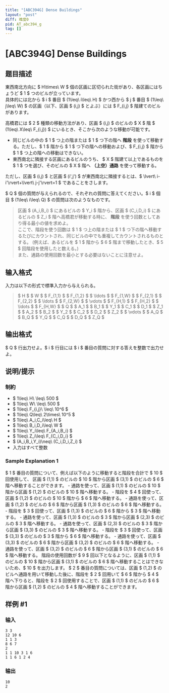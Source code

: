 ```yaml
---
title: "[ABC394G] Dense Buildings"
layout: "post"
diff: 难度0
pid: AT_abc394_g
tag: []
---
```


# [ABC394G] Dense Buildings

## 题目描述

[problemUrl]: https://atcoder.jp/contests/abc394/tasks/abc394_g

東西南北方向に $ H\times\ W $ 個の区画に区切られた街があり、各区画にはちょうど $ 1 $ つのビルが立っています。  
具体的には北から $ i $ 番目 $ (1\leq\ i\leq\ H) $ かつ西から $ j $ 番目 $ (1\leq\ j\leq\ W) $ の区画（以下、区画 $ (i,j) $ とよぶ）には $ F_{i,j} $ 階建てのビルがあります。

高橋君には $ 2 $ 種類の移動方法があり、区画 $ (i,j) $ のビルの $ X $ 階 $ (1\leq\ X\leq\ F_{i,j}) $ にいるとき、そこから次のような移動が可能です。

- 同じビルの中の $ 1 $ つ上の階または $ 1 $ つ下の階へ **階段** を使って移動する。ただし、$ 1 $ 階から $ 1 $ つ下の階への移動および、$ F_{i,j} $ 階から $ 1 $ つ上の階への移動はできない。
- 東西南北に隣接する区画にあるビルのうち、 $ X $ 階建て以上であるものを $ 1 $ つを選び、そのビルの $ X $ 階へ **（上空）通路** を使って移動する。

ただし、区画 $ (i,j) $ と区画 $ (i',j') $ が東西南北に隣接するとは、$ \lvert\ i-i'\rvert+\lvert\ j-j'\rvert=1 $ であることをさします。

$ Q $ 個の質問が与えられるので、それぞれの質問に答えてください。$ i $ 個目 $ (1\leq\ i\leq\ Q) $ の質問は次のようなものです。

> 区画 $ (A_i,B_i) $ にあるビルの $ Y_i $ 階から、区画 $ (C_i,D_i) $ にあるビルの $ Z_i $ 階へ高橋君が移動する時に、 **階段** を使う回数としてあり得る最小の値を求めよ。  
> ここで、階段を使う回数は $ 1 $ つ上の階または $ 1 $ つ下の階へ移動するたびにカウントされ、同じビルの中でも重複してカウントされるものとする。 (例えば、あるビルを $ 1 $ 階から $ 6 $ 階まで移動したとき、$ 5 $ 回階段を使用したと数える。)  
> また、通路の使用回数を最小とする必要はないことに注意せよ。

## 输入格式

入力は以下の形式で標準入力から与えられる。

> $ H $ $ W $ $ F_{1,1} $ $ F_{1,2} $ $ \ldots $ $ F_{1,W} $ $ F_{2,1} $ $ F_{2,2} $ $ \ldots $ $ F_{2,W} $ $ \vdots $ $ F_{H,1} $ $ F_{H,2} $ $ \ldots $ $ F_{H,W} $ $ Q $ $ A_1 $ $ B_1 $ $ Y_1 $ $ C_1 $ $ D_1 $ $ Z_1 $ $ A_2 $ $ B_2 $ $ Y_2 $ $ C_2 $ $ D_2 $ $ Z_2 $ $ \vdots $ $ A_Q $ $ B_Q $ $ Y_Q $ $ C_Q $ $ D_Q $ $ Z_Q $

## 输出格式

$ Q $ 行出力せよ。$ i $ 行目には $ i $ 番目の質問に対する答えを整数で出力せよ。

## 说明/提示

### 制約

- $ 1\leq\ H\ \leq\ 500 $
- $ 1\leq\ W\ \leq\ 500 $
- $ 1\leq\ F_{i,j}\ \leq\ 10^6 $
- $ 1\leq\ Q\leq\ 2\times\ 10^5 $
- $ 1\leq\ A_i,C_i\leq\ H $
- $ 1\leq\ B_i,D_i\leq\ W $
- $ 1\leq\ Y_i\leq\ F_{A_i,B_i} $
- $ 1\leq\ Z_i\leq\ F_{C_i,D_i} $
- $ (A_i,B_i,Y_i)\neq\ (C_i,D_i,Z_i) $
- 入力はすべて整数

### Sample Explanation 1

$ 1 $ 番目の質問について、例えば以下のように移動すると階段を合計で $ 10 $ 回使用して、 区画 $ (1,1) $ のビルの $ 10 $ 階から区画 $ (3,1) $ のビルの $ 6 $ 階へ移動することができます。 - 通路を使って、区画 $ (1,1) $ のビルの $ 10 $ 階から区画 $ (1,2) $ のビルの $ 10 $ 階へ移動する。 - 階段を $ 4 $ 回使って、区画 $ (1,2) $ のビルの $ 10 $ 階から $ 6 $ 階へ移動する。 - 通路を使って、区画 $ (1,2) $ のビルの $ 6 $ 階から区画 $ (1,3) $ のビルの $ 6 $ 階へ移動する。 - 階段を $ 3 $ 回使って、区画 $ (1,3) $ のビルの $ 6 $ 階から $ 3 $ 階へ移動する。 - 通路を使って、区画 $ (1,3) $ のビルの $ 3 $ 階から区画 $ (2,3) $ のビルの $ 3 $ 階へ移動する。 - 通路を使って、区画 $ (2,3) $ のビルの $ 3 $ 階から区画 $ (3,3) $ のビルの $ 3 $ 階へ移動する。 - 階段を $ 3 $ 回使って、区画 $ (3,3) $ のビルの $ 3 $ 階から $ 6 $ 階へ移動する。 - 通路を使って、区画 $ (3,3) $ のビルの $ 6 $ 階から区画 $ (3,2) $ のビルの $ 6 $ 階へ移動する。 - 通路を使って、区画 $ (3,2) $ のビルの $ 6 $ 階から区画 $ (3,1) $ のビルの $ 6 $ 階へ移動する。 階段の使用回数が $ 9 $ 回以下となるように、区画 $ (1,1) $ のビルの $ 10 $ 階から区画 $ (3,1) $ のビルの $ 6 $ 階へ移動することはできないため、$ 10 $ を出力します。 $ 2 $ 番目の質問については、区画 $ (1,2) $ のビルへ通路を用いて移動した後に、階段を $ 2 $ 回用いて $ 6 $ 階から $ 4 $ 階へ下りると、階段を $ 2 $ 回使用することで、区画 $ (1,1) $ のビルの $ 6 $ 階から区画 $ (1,2) $ のビルの $ 4 $ 階へ移動することができます。

## 样例 #1

### 输入

```
3 3
12 10 6
1 1 3
8 6 7
2
1 1 10 3 1 6
1 1 6 1 2 4
```

### 输出

```
10
2
```

